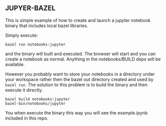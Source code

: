 ## JUPYER-BAZEL ##

This is simple example of how to create and launch a jupyter notebook binary that includes local bazel libraries.

Simply execute:

```
bazel run notebooks:jupyter
```

and the binary will built and executed. The browser will start and you can create a notebook as normal. Anything in the notebooks/BUILD deps will be available.

However you probably want to store your notebooks in a directory under your workspace rather then the bazel out directory created and used by ``bazel run``. The solution to this problem is to build the binary and then execute it directly.
```
bazel build notebooks:jupyter
bazel-bin/notebooks/jupyter
```
You when execute the binary this way you will see the example.ipynb included in this repo.
